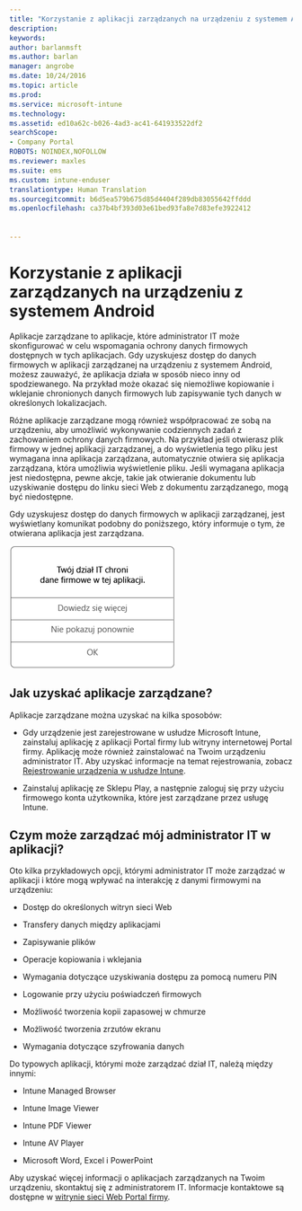 ```yaml
---
title: "Korzystanie z aplikacji zarządzanych na urządzeniu z systemem Android | Microsoft Docs"
description: 
keywords: 
author: barlanmsft
ms.author: barlan
manager: angrobe
ms.date: 10/24/2016
ms.topic: article
ms.prod: 
ms.service: microsoft-intune
ms.technology: 
ms.assetid: ed10a62c-b026-4ad3-ac41-641933522df2
searchScope:
- Company Portal
ROBOTS: NOINDEX,NOFOLLOW
ms.reviewer: maxles
ms.suite: ems
ms.custom: intune-enduser
translationtype: Human Translation
ms.sourcegitcommit: b6d5ea579b675d85d4404f289db83055642ffddd
ms.openlocfilehash: ca37b4bf393d03e61bed93fa8e7d83efe3922412


---
```



# <a name="use-managed-apps-on-your-android-device"></a>Korzystanie z aplikacji zarządzanych na urządzeniu z systemem Android

Aplikacje zarządzane to aplikacje, które administrator IT może skonfigurować w celu wspomagania ochrony danych firmowych dostępnych w tych aplikacjach. Gdy uzyskujesz dostęp do danych firmowych w aplikacji zarządzanej na urządzeniu z systemem Android, możesz zauważyć, że aplikacja działa w sposób nieco inny od spodziewanego. Na przykład może okazać się niemożliwe kopiowanie i wklejanie chronionych danych firmowych lub zapisywanie tych danych w określonych lokalizacjach.

Różne aplikacje zarządzane mogą również współpracować ze sobą na urządzeniu, aby umożliwić wykonywanie codziennych zadań z zachowaniem ochrony danych firmowych. Na przykład jeśli otwierasz plik firmowy w jednej aplikacji zarządzanej, a do wyświetlenia tego pliku jest wymagana inna aplikacja zarządzana, automatycznie otwiera się aplikacja zarządzana, która umożliwia wyświetlenie pliku. Jeśli wymagana aplikacja jest niedostępna, pewne akcje, takie jak otwieranie dokumentu lub uzyskiwanie dostępu do linku sieci Web z dokumentu zarządzanego, mogą być niedostępne.

Gdy uzyskujesz dostęp do danych firmowych w aplikacji zarządzanej, jest wyświetlany komunikat podobny do poniższego, który informuje o tym, że otwierana aplikacja jest zarządzana.

![Komunikat dotyczący otwierania zarządzanej aplikacji](./media/managed-apps-message.png)

## <a name="how-do-i-get-managed-apps"></a>Jak uzyskać aplikacje zarządzane?
Aplikacje zarządzane można uzyskać na kilka sposobów:

-   Gdy urządzenie jest zarejestrowane w usłudze Microsoft Intune, zainstaluj aplikację z aplikacji Portal firmy lub witryny internetowej Portal firmy. Aplikację może również zainstalować na Twoim urządzeniu administrator IT. Aby uzyskać informacje na temat rejestrowania, zobacz [Rejestrowanie urządzenia w usłudze Intune](enroll-your-device-in-Intune-android.md).

-   Zainstaluj aplikację ze Sklepu Play, a następnie zaloguj się przy użyciu firmowego konta użytkownika, które jest zarządzane przez usługę Intune.

## <a name="what-can-my-it-admin-manage-in-an-app"></a>Czym może zarządzać mój administrator IT w aplikacji?
Oto kilka przykładowych opcji, którymi administrator IT może zarządzać w aplikacji i które mogą wpływać na interakcję z danymi firmowymi na urządzeniu:

-   Dostęp do określonych witryn sieci Web

-   Transfery danych między aplikacjami

-   Zapisywanie plików

-   Operacje kopiowania i wklejania

-   Wymagania dotyczące uzyskiwania dostępu za pomocą numeru PIN

-   Logowanie przy użyciu poświadczeń firmowych

-   Możliwość tworzenia kopii zapasowej w chmurze

-   Możliwość tworzenia zrzutów ekranu

-   Wymagania dotyczące szyfrowania danych

Do typowych aplikacji, którymi może zarządzać dział IT, należą między innymi:

-   Intune Managed Browser

-   Intune Image Viewer

-   Intune PDF Viewer

-   Intune AV Player

-   Microsoft Word, Excel i PowerPoint

Aby uzyskać więcej informacji o aplikacjach zarządzanych na Twoim urządzeniu, skontaktuj się z administratorem IT. Informacje kontaktowe są dostępne w [witrynie sieci Web Portal firmy](http://portal.manage.microsoft.com).



<!--HONumber=Dec16_HO2-->



